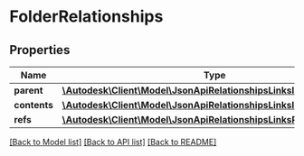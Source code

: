 # FolderRelationships

## Properties
Name | Type | Description | Notes
------------ | ------------- | ------------- | -------------
**parent** | [**\Autodesk\Client\Model\JsonApiRelationshipsLinksInternalResource**](JsonApiRelationshipsLinksInternalResource.md) |  | [optional] 
**contents** | [**\Autodesk\Client\Model\JsonApiRelationshipsLinksInternal**](JsonApiRelationshipsLinksInternal.md) |  | 
**refs** | [**\Autodesk\Client\Model\JsonApiRelationshipsLinksRefs**](JsonApiRelationshipsLinksRefs.md) |  | 

[[Back to Model list]](../README.md#documentation-for-models) [[Back to API list]](../README.md#documentation-for-api-endpoints) [[Back to README]](../README.md)


